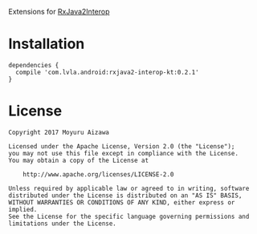 Extensions for [RxJava2Interop](https://github.com/akarnokd/RxJava2Interop)

# Installation

```
dependencies {
  compile 'com.lvla.android:rxjava2-interop-kt:0.2.1'
}
```

# License

```
Copyright 2017 Moyuru Aizawa

Licensed under the Apache License, Version 2.0 (the "License");
you may not use this file except in compliance with the License.
You may obtain a copy of the License at

    http://www.apache.org/licenses/LICENSE-2.0

Unless required by applicable law or agreed to in writing, software
distributed under the License is distributed on an "AS IS" BASIS,
WITHOUT WARRANTIES OR CONDITIONS OF ANY KIND, either express or implied.
See the License for the specific language governing permissions and
limitations under the License.
```
